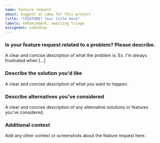 ```yaml
---
name: Feature request
about: Suggest an idea for this project
title: "[FEATURE] Your title here"
labels: enhancement, awaiting triage
assignees: LukeShay
---
```


### Is your feature request related to a problem? Please describe.

A clear and concise description of what the problem is. Ex. I'm always
frustrated when [...]

### Describe the solution you'd like

A clear and concise description of what you want to happen.

### Describe alternatives you've considered

A clear and concise description of any alternative solutions or features you've
considered.

### Additional context

Add any other context or screenshots about the feature request here.
